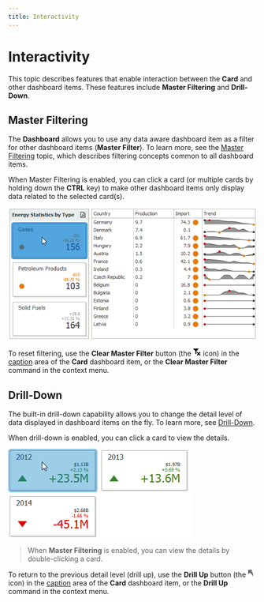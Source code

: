 ```yaml
---
title: Interactivity
---
```

# Interactivity
This topic describes features that enable interaction between the **Card** and other dashboard items. These features include **Master Filtering** and **Drill-Down**.

## Master Filtering
The **Dashboard** allows you to use any data aware dashboard item as a filter for other dashboard items (**Master Filter**). To learn more, see the [Master Filtering](../../../../../dashboard-for-desktop/articles/dashboard-viewer/data-presentation/master-filtering.md) topic, which describes filtering concepts common to all dashboard items.

When Master Filtering is enabled, you can click a card (or multiple cards by holding down the **CTRL** key) to make other dashboard items only display data related to the selected card(s).

![Anim_Cards_MasterFilter](../../../../images/Img19996.gif)

To reset filtering, use the **Clear Master Filter** button (the ![DataShaping_Interactivity_ClearSelection](../../../../images/Img19686.png) icon) in the [caption](../../../../../dashboard-for-desktop/articles/dashboard-viewer/data-presentation/dashboard-layout.md) area of the **Card** dashboard item, or the **Clear Master Filter** command in the context menu.

## Drill-Down
The built-in drill-down capability allows you to change the detail level of data displayed in dashboard items on the fly. To learn more, see [Drill-Down](../../../../../dashboard-for-desktop/articles/dashboard-viewer/data-presentation/drill-down.md).

When drill-down is enabled, you can click a card to view the details.

![Anim_Cards_DrillDown](../../../../images/Img19995.gif)

> When **Master Filtering** is enabled, you can view the details by double-clicking a card.

To return to the previous detail level (drill up), use the **Drill Up** button (the ![DrillDown_DrillUpArrow](../../../../images/Img18627.png) icon) in the [caption](../../../../../dashboard-for-desktop/articles/dashboard-viewer/data-presentation/dashboard-layout.md) area of the **Card** dashboard item, or the **Drill Up** command in the context menu.